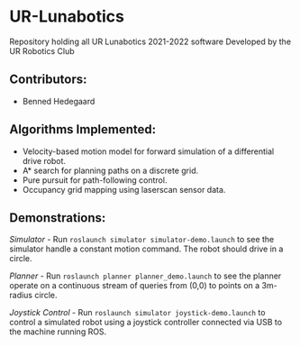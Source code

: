 # UR-Lunabotics
Repository holding all UR Lunabotics 2021-2022 software
Developed by the UR Robotics Club

## Contributors:

- Benned Hedegaard

## Algorithms Implemented:

- Velocity-based motion model for forward simulation of a differential drive robot.
- A* search for planning paths on a discrete grid.
- Pure pursuit for path-following control.
- Occupancy grid mapping using laserscan sensor data.
 

## Demonstrations:

*Simulator* - Run `roslaunch simulator simulator-demo.launch` to see the simulator handle a constant motion command. The robot should drive in a circle.

*Planner* - Run `roslaunch planner planner_demo.launch` to see the planner operate on a continuous stream of queries from (0,0) to points on a 3m-radius circle.

*Joystick Control* - Run `roslaunch simulator joystick-demo.launch` to control a simulated robot using a joystick controller connected via USB to the machine running ROS.

